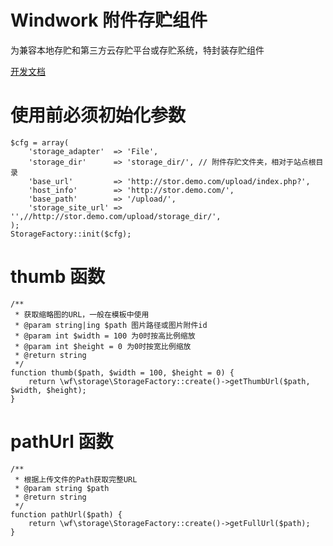 Windwork 附件存贮组件
=========================
为兼容本地存贮和第三方云存贮平台或存贮系统，特封装存贮组件

[开发文档](http://www.windwork.org/manual/wf.storage.html)

# 使用前必须初始化参数
```
$cfg = array(
    'storage_adapter'  => 'File',
    'storage_dir'      => 'storage_dir/', // 附件存贮文件夹，相对于站点根目录
    'base_url'         => 'http://stor.demo.com/upload/index.php?',
    'host_info'        => 'http://stor.demo.com/',
    'base_path'        => '/upload/',
    'storage_site_url' => '',//http://stor.demo.com/upload/storage_dir/',
);
StorageFactory::init($cfg);
```

# thumb 函数
```
/**
 * 获取缩略图的URL，一般在模板中使用
 * @param string|ing $path 图片路径或图片附件id
 * @param int $width = 100 为0时按高比例缩放
 * @param int $height = 0 为0时按宽比例缩放
 * @return string
 */
function thumb($path, $width = 100, $height = 0) {
    return \wf\storage\StorageFactory::create()->getThumbUrl($path, $width, $height);
}
```
# pathUrl 函数

```
/**
 * 根据上传文件的Path获取完整URL
 * @param string $path
 * @return string
 */
function pathUrl($path) {
    return \wf\storage\StorageFactory::create()->getFullUrl($path);
}
```